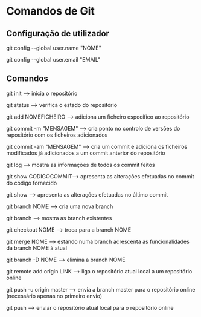 # Comandos de Git

## Configuração de utilizador

git config --global user.name "NOME"

git config --global user.email "EMAIL"

## Comandos

git init --> inicia o repositório

git status --> verifica o estado do repositório

git add NOMEFICHEIRO --> adiciona um ficheiro específico ao repositório

git commit -m "MENSAGEM" --> cria ponto no controlo de versões do repositório com os ficheiros adicionados

git commit -am "MENSAGEM" --> cria um commit e adiciona os ficheiros modificados já adicionados a um commit anterior do repositório

git log --> mostra as informações de todos os commit feitos

git show CODIGOCOMMIT--> apresenta as alterações efetuadas no commit do código fornecido

git show --> apresenta as alterações efetuadas no último commit

git branch NOME --> cria uma nova branch

git branch --> mostra as branch existentes

git checkout NOME --> troca para a branch NOME

git merge NOME --> estando numa branch acrescenta as funcionalidades da branch NOME à atual

git branch -D NOME --> elimina a branch NOME

git remote add origin LINK --> liga o repositório atual local a um repositório online

git push -u origin master --> envia a branch master para o repositório online (necessário apenas no primeiro envio)

git push --> enviar o repositório atual local para o repositório online
